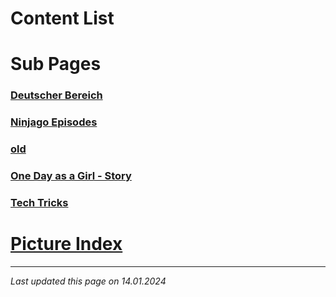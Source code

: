 # Content List

# Sub Pages

### [Deutscher Bereich](sub-pages/german_main_page.md)
### [Ninjago Episodes](archived-pages/ninjago-episodes.md)
### [old](sub-pages/old.md)
### [One Day as a Girl - Story](archived-pages/one_day_as_a_girl.md)
### [Tech Tricks](sub-pages/tech-tricks.md)

# [Picture Index](picture-index.md)

---

*Last updated this page on 14.01.2024*
